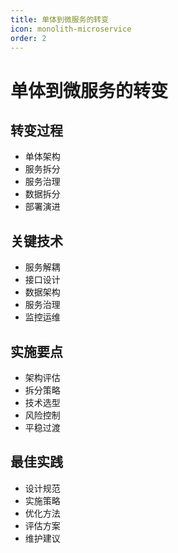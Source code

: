 ```yaml
---
title: 单体到微服务的转变
icon: monolith-microservice
order: 2
---
```


# 单体到微服务的转变

## 转变过程
- 单体架构
- 服务拆分
- 服务治理
- 数据拆分
- 部署演进

## 关键技术
- 服务解耦
- 接口设计
- 数据架构
- 服务治理
- 监控运维

## 实施要点
- 架构评估
- 拆分策略
- 技术选型
- 风险控制
- 平稳过渡

## 最佳实践
- 设计规范
- 实施策略
- 优化方法
- 评估方案
- 维护建议
